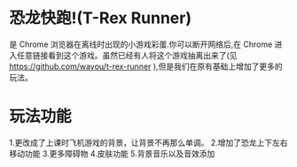 # 恐龙快跑!(T-Rex Runner) 

是 Chrome 浏览器在离线时出现的小游戏彩蛋.你可以断开网络后,在 Chrome 进入任意链接看到这个游戏。虽然已经有人将这个游戏抽离出来了(见 https://github.com/wayou/t-rex-runner ),但是我们在原有基础上增加了更多的玩法。

# 玩法功能

1.更改成了上课时飞机游戏的背景，让背景不再那么单调。
2.增加了恐龙上下左右移动功能
3.更多障碍物
4.皮肤功能
5.背景音乐以及音效添加
